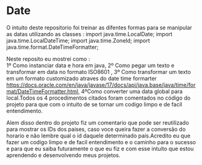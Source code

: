 # Date

O intuito deste repositorio foi treinar as difentes  formas para se manipular as datas utilizando as classes :
import java.time.LocalDate;
import java.time.LocalDateTime;
import java.time.ZoneId;
import java.time.format.DateTimeFormatter;      

Neste  reposito eu mostrei  como :   
1º Como instanciar data e hora em java, 
2º Como pegar um texto e transformar em data no formato ISO8601 ,
3º Como transformar um texto em um formato customizado atraves do date time formarter https://docs.oracle.com/en/java/javase/17/docs/api/java.base/java/time/format/DateTimeFormatter.html, 4ºComo converter uma data global para local.Todos os 4 procedimentos citados foram comentados no código do projeto para que com o intuito de se tornar um codigo limpo e de facil entendimento.

Alem disso dentro do projeto fiz um  comentario que pode ser reutilizado para mostrar os IDs dos paises, caso voce queira fazer a conversão do horario e não lembre qual o id daquele determinado país.Acredito eu que fazer um codigo limpo e de facil entendimento e o caminho para o sucesso e para que eu saiba futuramente o que eu fiz e com esse intuito que estou aprendendo e desenvolvendo meus projetos.
